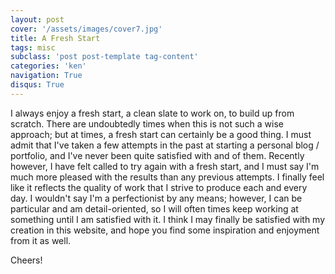 ```yaml
---
layout: post
cover: '/assets/images/cover7.jpg'
title: A Fresh Start
tags: misc
subclass: 'post post-template tag-content'
categories: 'ken'
navigation: True
disqus: True
---
```


I always enjoy a fresh start, a clean slate to work on, to build up from scratch. There are undoubtedly times when 
this is not such a wise approach; but at times, a fresh start can certainly be a good thing. I must admit that I've 
taken a few attempts in the past at starting a personal blog / portfolio, and I've never been quite satisfied with 
and of them. Recently however, I have felt called to try again with a fresh start, and I must say I'm much more pleased 
with the results than any previous attempts. I finally feel like it reflects the quality of work that I strive to produce 
each and every day. I wouldn't say I'm a perfectionist by any means; however, I can be particular and am detail-oriented, 
so I will often times keep working at something until I am satisfied with it. I think I may finally be satisfied with my 
creation in this website, and hope you find some inspiration and enjoyment from it as well. 

Cheers!